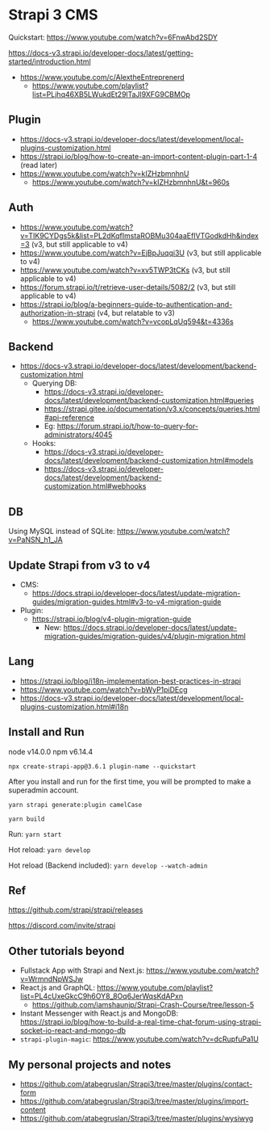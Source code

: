 # Strapi 3 CMS

Quickstart: https://www.youtube.com/watch?v=6FnwAbd2SDY

https://docs-v3.strapi.io/developer-docs/latest/getting-started/introduction.html

- https://www.youtube.com/c/AlextheEntreprenerd
    - https://www.youtube.com/playlist?list=PLjhq46XB5LWukdEt29lTaJl9XFG9CBMOp

## Plugin

- https://docs-v3.strapi.io/developer-docs/latest/development/local-plugins-customization.html
- https://strapi.io/blog/how-to-create-an-import-content-plugin-part-1-4 (read later)
- https://www.youtube.com/watch?v=kIZHzbmnhnU
    - https://www.youtube.com/watch?v=kIZHzbmnhnU&t=960s

## Auth

- https://www.youtube.com/watch?v=TIK9CYDgs5k&list=PL2dKqfImstaROBMu304aaEfIVTGodkdHh&index=3 (v3, but still applicable to v4)
- https://www.youtube.com/watch?v=EjBpJuqqi3U (v3, but still applicable to v4)
- https://www.youtube.com/watch?v=xv5TWP3tCKs (v3, but still applicable to v4)
- https://forum.strapi.io/t/retrieve-user-details/5082/2 (v3, but still applicable to v4)
- https://strapi.io/blog/a-beginners-guide-to-authentication-and-authorization-in-strapi (v4, but relatable to v3)
    - https://www.youtube.com/watch?v=vcopLqUq594&t=4336s

## Backend

- https://docs-v3.strapi.io/developer-docs/latest/development/backend-customization.html
    - Querying DB: 
        - https://docs-v3.strapi.io/developer-docs/latest/development/backend-customization.html#queries
        - https://strapi.gitee.io/documentation/v3.x/concepts/queries.html#api-reference
        - Eg: https://forum.strapi.io/t/how-to-query-for-administrators/4045
    - Hooks:
        - https://docs-v3.strapi.io/developer-docs/latest/development/backend-customization.html#models
        - https://docs-v3.strapi.io/developer-docs/latest/development/backend-customization.html#webhooks

## DB

Using MySQL instead of SQLite: https://www.youtube.com/watch?v=PaNSN_h1_JA

## Update Strapi from v3 to v4

- CMS: 
    - https://docs.strapi.io/developer-docs/latest/update-migration-guides/migration-guides.html#v3-to-v4-migration-guide
- Plugin: 
    - https://strapi.io/blog/v4-plugin-migration-guide
        - New: https://docs.strapi.io/developer-docs/latest/update-migration-guides/migration-guides/v4/plugin-migration.html

## Lang

- https://strapi.io/blog/i18n-implementation-best-practices-in-strapi
- https://www.youtube.com/watch?v=bWyP1piDEcg
- https://docs-v3.strapi.io/developer-docs/latest/development/local-plugins-customization.html#i18n

## Install and Run

node v14.0.0
npm v6.14.4

`npx create-strapi-app@3.6.1 plugin-name --quickstart`

After you install and run for the first time, you will be prompted to make a superadmin account.

`yarn strapi generate:plugin camelCase`

`yarn build`

Run: `yarn start`

Hot reload: `yarn develop`

Hot reload (Backend included): `yarn develop --watch-admin`

## Ref

https://github.com/strapi/strapi/releases

https://discord.com/invite/strapi

## Other tutorials beyond

- Fullstack App with Strapi and Next.js: https://www.youtube.com/watch?v=WrmndNpWSJw
- React.js and GraphQL: https://www.youtube.com/playlist?list=PL4cUxeGkcC9h6OY8_8Oq6JerWqsKdAPxn
    - https://github.com/iamshaunjp/Strapi-Crash-Course/tree/lesson-5
- Instant Messenger with React.js and MongoDB: https://strapi.io/blog/how-to-build-a-real-time-chat-forum-using-strapi-socket-io-react-and-mongo-db
- `strapi-plugin-magic`: https://www.youtube.com/watch?v=dcRupfuPa1U

## My personal projects and notes

- https://github.com/atabegruslan/Strapi3/tree/master/plugins/contact-form
- https://github.com/atabegruslan/Strapi3/tree/master/plugins/import-content
- https://github.com/atabegruslan/Strapi3/tree/master/plugins/wysiwyg
